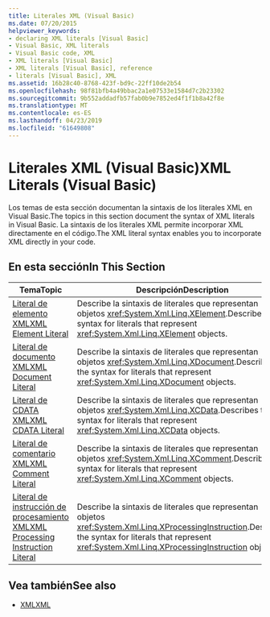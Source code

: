 ```yaml
---
title: Literales XML (Visual Basic)
ms.date: 07/20/2015
helpviewer_keywords:
- declaring XML literals [Visual Basic]
- Visual Basic, XML literals
- Visual Basic code, XML
- XML literals [Visual Basic]
- XML literals [Visual Basic], reference
- literals [Visual Basic], XML
ms.assetid: 16b28c40-8768-423f-bd9c-22ff10de2b54
ms.openlocfilehash: 98f81bfb4a49bbac2a1e07533e1584d7c2b23302
ms.sourcegitcommit: 9b552addadfb57fab0b9e7852ed4f1f1b8a42f8e
ms.translationtype: MT
ms.contentlocale: es-ES
ms.lasthandoff: 04/23/2019
ms.locfileid: "61649808"
---
```

# <a name="xml-literals-visual-basic"></a><span data-ttu-id="47db0-102">Literales XML (Visual Basic)</span><span class="sxs-lookup"><span data-stu-id="47db0-102">XML Literals (Visual Basic)</span></span>
<span data-ttu-id="47db0-103">Los temas de esta sección documentan la sintaxis de los literales XML en Visual Basic.</span><span class="sxs-lookup"><span data-stu-id="47db0-103">The topics in this section document the syntax of XML literals in Visual Basic.</span></span> <span data-ttu-id="47db0-104">La sintaxis de los literales XML permite incorporar XML directamente en el código.</span><span class="sxs-lookup"><span data-stu-id="47db0-104">The XML literal syntax enables you to incorporate XML directly in your code.</span></span>  
  
## <a name="in-this-section"></a><span data-ttu-id="47db0-105">En esta sección</span><span class="sxs-lookup"><span data-stu-id="47db0-105">In This Section</span></span>  
  
|<span data-ttu-id="47db0-106">Tema</span><span class="sxs-lookup"><span data-stu-id="47db0-106">Topic</span></span>|<span data-ttu-id="47db0-107">Descripción</span><span class="sxs-lookup"><span data-stu-id="47db0-107">Description</span></span>|  
|-----------|-----------------|  
|[<span data-ttu-id="47db0-108">Literal de elemento XML</span><span class="sxs-lookup"><span data-stu-id="47db0-108">XML Element Literal</span></span>](../../../visual-basic/language-reference/xml-literals/xml-element-literal.md)|<span data-ttu-id="47db0-109">Describe la sintaxis de literales que representan objetos <xref:System.Xml.Linq.XElement>.</span><span class="sxs-lookup"><span data-stu-id="47db0-109">Describes the syntax for literals that represent <xref:System.Xml.Linq.XElement> objects.</span></span>|  
|[<span data-ttu-id="47db0-110">Literal de documento XML</span><span class="sxs-lookup"><span data-stu-id="47db0-110">XML Document Literal</span></span>](../../../visual-basic/language-reference/xml-literals/xml-document-literal.md)|<span data-ttu-id="47db0-111">Describe la sintaxis de literales que representan objetos <xref:System.Xml.Linq.XDocument>.</span><span class="sxs-lookup"><span data-stu-id="47db0-111">Describes the syntax for literals that represent <xref:System.Xml.Linq.XDocument> objects.</span></span>|  
|[<span data-ttu-id="47db0-112">Literal de CDATA XML</span><span class="sxs-lookup"><span data-stu-id="47db0-112">XML CDATA Literal</span></span>](../../../visual-basic/language-reference/xml-literals/xml-cdata-literal.md)|<span data-ttu-id="47db0-113">Describe la sintaxis de literales que representan objetos <xref:System.Xml.Linq.XCData>.</span><span class="sxs-lookup"><span data-stu-id="47db0-113">Describes the syntax for literals that represent <xref:System.Xml.Linq.XCData> objects.</span></span>|  
|[<span data-ttu-id="47db0-114">Literal de comentario XML</span><span class="sxs-lookup"><span data-stu-id="47db0-114">XML Comment Literal</span></span>](../../../visual-basic/language-reference/xml-literals/xml-comment-literal.md)|<span data-ttu-id="47db0-115">Describe la sintaxis de literales que representan objetos <xref:System.Xml.Linq.XComment>.</span><span class="sxs-lookup"><span data-stu-id="47db0-115">Describes the syntax for literals that represent <xref:System.Xml.Linq.XComment> objects.</span></span>|  
|[<span data-ttu-id="47db0-116">Literal de instrucción de procesamiento XML</span><span class="sxs-lookup"><span data-stu-id="47db0-116">XML Processing Instruction Literal</span></span>](../../../visual-basic/language-reference/xml-literals/xml-processing-instruction-literal.md)|<span data-ttu-id="47db0-117">Describe la sintaxis de literales que representan objetos <xref:System.Xml.Linq.XProcessingInstruction>.</span><span class="sxs-lookup"><span data-stu-id="47db0-117">Describes the syntax for literals that represent <xref:System.Xml.Linq.XProcessingInstruction> objects.</span></span>|  
  
## <a name="see-also"></a><span data-ttu-id="47db0-118">Vea también</span><span class="sxs-lookup"><span data-stu-id="47db0-118">See also</span></span>

- [<span data-ttu-id="47db0-119">XML</span><span class="sxs-lookup"><span data-stu-id="47db0-119">XML</span></span>](../../../visual-basic/programming-guide/language-features/xml/index.md)
